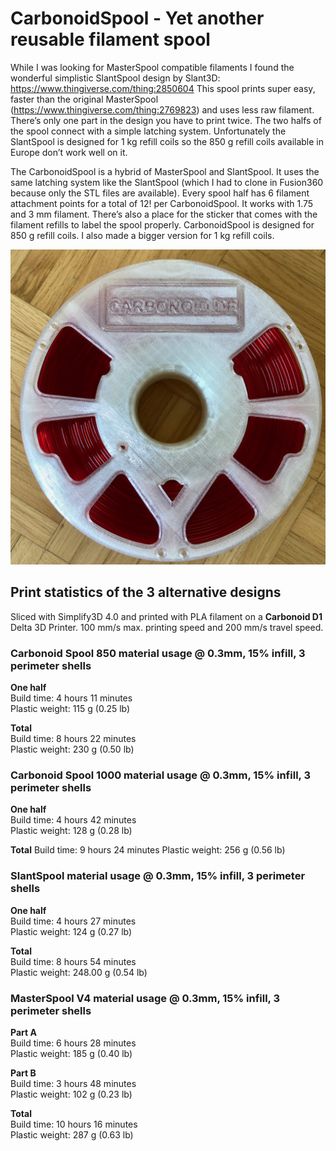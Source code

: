 # CarbonoidSpool - Yet another reusable filament spool

While I was looking for MasterSpool compatible filaments I found the wonderful simplistic SlantSpool design by Slant3D:
https://www.thingiverse.com/thing:2850604
This spool prints super easy, faster than the original MasterSpool (https://www.thingiverse.com/thing:2769823) and uses less raw filament. There’s only one part in the design you have to print twice. The two halfs of the spool connect with a simple latching system. Unfortunately the SlantSpool is designed for 1 kg refill coils so the 850 g refill coils available in Europe don’t work well on it.

The CarbonoidSpool is a hybrid of MasterSpool and SlantSpool. It uses the same latching system like the SlantSpool (which I had to clone in Fusion360 because only the STL files are available). Every spool half has 6 filament attachment points for a total of 12! per CarbonoidSpool. It works with 1.75 and 3 mm filament. There’s also a place for the sticker that comes with the filament refills to label the spool properly.
CarbonoidSpool is designed for 850 g refill coils. I also made a bigger version for 1 kg refill coils.

![CarbonoidSpool](https://raw.githubusercontent.com/Carbonoid/CarbonoidSpool/master/Fotos/IMG_1536.jpg)

## Print statistics of the 3 alternative designs
Sliced with Simplify3D 4.0 and printed with PLA filament on a **Carbonoid D1** Delta 3D Printer.
100 mm/s max. printing speed and 200 mm/s travel speed.

### Carbonoid Spool 850 material usage @ 0.3mm, 15% infill, 3 perimeter shells
**One half**  
Build time: 4 hours 11 minutes  
Plastic weight: 115 g (0.25 lb)  

**Total**  
Build time: 8 hours 22 minutes  
Plastic weight: 230 g (0.50 lb)  

### Carbonoid Spool 1000 material usage @ 0.3mm, 15% infill, 3 perimeter shells
**One half**  
Build time: 4 hours 42 minutes  
Plastic weight: 128 g (0.28 lb)  

**Total**
Build time: 9 hours 24 minutes
Plastic weight: 256 g (0.56 lb)

### SlantSpool material usage @ 0.3mm, 15% infill, 3 perimeter shells
**One half**  
Build time: 4 hours 27 minutes  
Plastic weight: 124 g (0.27 lb)  

**Total**  
Build time: 8 hours 54 minutes  
Plastic weight: 248.00 g (0.54 lb)  

### MasterSpool V4 material usage @ 0.3mm, 15% infill, 3 perimeter shells
**Part A**  
Build time: 6 hours 28 minutes  
Plastic weight: 185 g (0.40 lb)  

**Part B**  
Build time: 3 hours 48 minutes  
Plastic weight: 102 g (0.23 lb)  

**Total**  
Build time: 10 hours 16 minutes  
Plastic weight: 287 g (0.63 lb)  

